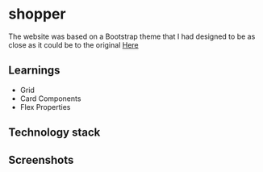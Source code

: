 # shopper

The website was based on a Bootstrap theme that I had designed to be as close as it could be to the original [Here](https://theshopper.vercel.app/)

## Learnings

* Grid
* Card Components
* Flex Properties


## Technology stack


## Screenshots


